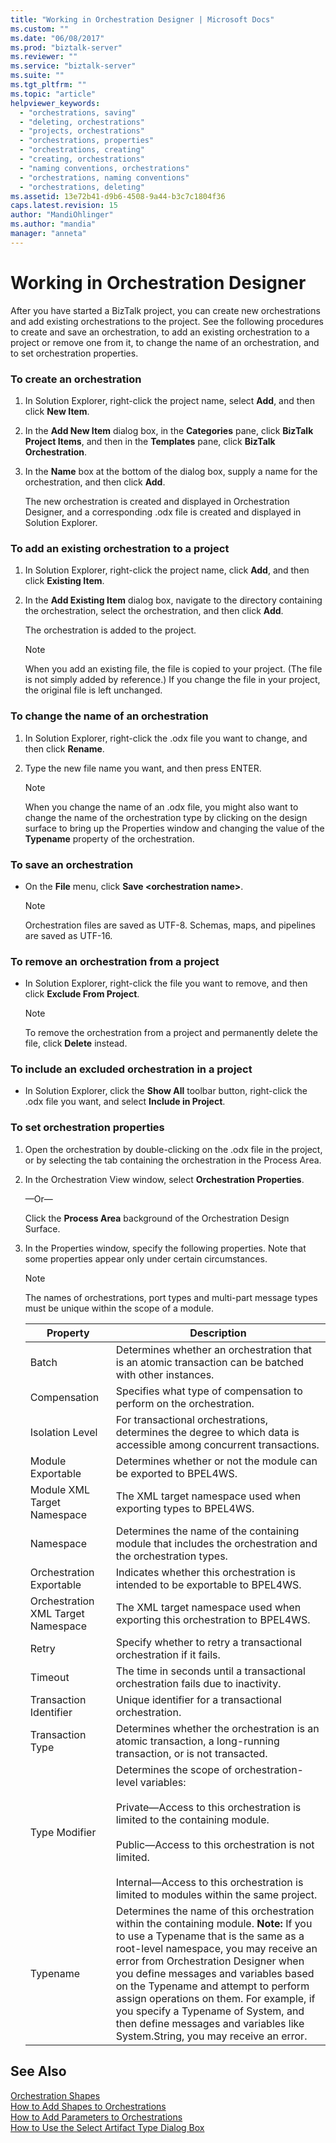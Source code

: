 ```yaml
---
title: "Working in Orchestration Designer | Microsoft Docs"
ms.custom: ""
ms.date: "06/08/2017"
ms.prod: "biztalk-server"
ms.reviewer: ""
ms.service: "biztalk-server"
ms.suite: ""
ms.tgt_pltfrm: ""
ms.topic: "article"
helpviewer_keywords: 
  - "orchestrations, saving"
  - "deleting, orchestrations"
  - "projects, orchestrations"
  - "orchestrations, properties"
  - "orchestrations, creating"
  - "creating, orchestrations"
  - "naming conventions, orchestrations"
  - "orchestrations, naming conventions"
  - "orchestrations, deleting"
ms.assetid: 13e72b41-d9b6-4508-9a44-b3c7c1804f36
caps.latest.revision: 15
author: "MandiOhlinger"
ms.author: "mandia"
manager: "anneta"
---
```

# Working in Orchestration Designer
After you have started a BizTalk project, you can create new orchestrations and add existing orchestrations to the project. See the following procedures to create and save an orchestration, to add an existing orchestration to a project or remove one from it, to change the name of an orchestration, and to set orchestration properties.  
  
### To create an orchestration  
  
1.  In Solution Explorer, right-click the project name, select **Add**, and then click **New Item**.  
  
2.  In the **Add New Item** dialog box, in the **Categories** pane, click **BizTalk Project Items**, and then in the **Templates** pane, click **BizTalk Orchestration**.  
  
3.  In the **Name** box at the bottom of the dialog box, supply a name for the orchestration, and then click **Add**.  
  
     The new orchestration is created and displayed in Orchestration Designer, and a corresponding .odx file is created and displayed in Solution Explorer.  
  
### To add an existing orchestration to a project  
  
1.  In Solution Explorer, right-click the project name, click **Add**, and then click **Existing Item**.  
  
2.  In the **Add Existing Item** dialog box, navigate to the directory containing the orchestration, select the orchestration, and then click **Add**.  
  
     The orchestration is added to the project.  
  
    > [!NOTE]
    >  When you add an existing file, the file is copied to your project. (The file is not simply added by reference.) If you change the file in your project, the original file is left unchanged.  
  
### To change the name of an orchestration  
  
1.  In Solution Explorer, right-click the .odx file you want to change, and then click **Rename**.  
  
2.  Type the new file name you want, and then press ENTER.  
  
    > [!NOTE]
    >  When you change the name of an .odx file, you might also want to change the name of the orchestration type by clicking on the design surface to bring up the Properties window and changing the value of the **Typename** property of the orchestration.  
  
### To save an orchestration  
  
-   On the **File** menu, click **Save \<orchestration name>**.  
  
    > [!NOTE]
    >  Orchestration files are saved as UTF-8.  Schemas, maps, and pipelines are saved as UTF-16.  
  
### To remove an orchestration from a project  
  
-   In Solution Explorer, right-click the file you want to remove, and then click **Exclude From Project**.  
  
    > [!NOTE]
    >  To remove the orchestration from a project and permanently delete the file, click **Delete** instead.  
  
### To include an excluded orchestration in a project  
  
-   In Solution Explorer, click the **Show All** toolbar button, right-click the .odx file you want, and select **Include in Project**.  
  
### To set orchestration properties  
  
1.  Open the orchestration by double-clicking on the .odx file in the project, or by selecting the tab containing the orchestration in the Process Area.  
  
2.  In the Orchestration View window, select **Orchestration Properties**.  
  
     —Or—  
  
     Click the **Process Area** background of the Orchestration Design Surface.  
  
3.  In the Properties window, specify the following properties. Note that some properties appear only under certain circumstances.  
  
    > [!NOTE]
    >  The names of orchestrations, port types and multi-part message types must be unique within the scope of a module.  
  
    |Property|Description|  
    |--------------|-----------------|  
    |Batch|Determines whether an orchestration that is an atomic transaction can be batched with other instances.|  
    |Compensation|Specifies what type of compensation to perform on the orchestration.|  
    |Isolation Level|For transactional orchestrations, determines the degree to which data is accessible among concurrent transactions.|  
    |Module Exportable|Determines whether or not the module can be exported to BPEL4WS.|  
    |Module XML Target Namespace|The XML target namespace used when exporting types to BPEL4WS.|  
    |Namespace|Determines the name of the containing module that includes the orchestration and the orchestration types.|  
    |Orchestration Exportable|Indicates whether this orchestration is intended to be exportable to BPEL4WS.|  
    |Orchestration XML Target Namespace|The XML target namespace used when exporting this orchestration to BPEL4WS.|  
    |Retry|Specify whether to retry a transactional orchestration if it fails.|  
    |Timeout|The time in seconds until a transactional orchestration fails due to inactivity.|  
    |Transaction Identifier|Unique identifier for a transactional orchestration.|  
    |Transaction Type|Determines whether the orchestration is an atomic transaction, a long-running transaction, or is not transacted.|  
    |Type Modifier|Determines the scope of orchestration-level variables:<br /><br /> Private—Access to this orchestration is limited to the containing module.<br /><br /> Public—Access to this orchestration is not limited.<br /><br /> Internal—Access to this orchestration is limited to modules within the same project.|  
    |Typename|Determines the name of this orchestration within the containing module. **Note:**  If you to use a Typename that is the same as a root-level namespace, you may receive an error from Orchestration Designer when you define messages and variables based on the Typename and attempt to perform assign operations on them. For example, if you specify a Typename of System, and then define messages and variables like System.String, you may receive an error.|  
  
## See Also  
 [Orchestration Shapes](../core/orchestration-shapes.md)   
 [How to Add Shapes to Orchestrations](../core/how-to-add-shapes-to-orchestrations.md)   
 [How to Add Parameters to Orchestrations](../core/how-to-add-parameters-to-orchestrations.md)   
 [How to Use the Select Artifact Type Dialog Box](../core/how-to-use-the-select-artifact-type-dialog-box.md)